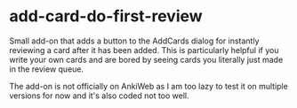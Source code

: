 # add-card-do-first-review
Small add-on that adds a button to the AddCards dialog for instantly reviewing a card after it has been added.
This is particularly helpful if you write your own cards and are bored by seeing cards you literally just made in the review queue.

The add-on is not officially on AnkiWeb as I am too lazy to test it on multiple versions for now and it's also coded not too well.
